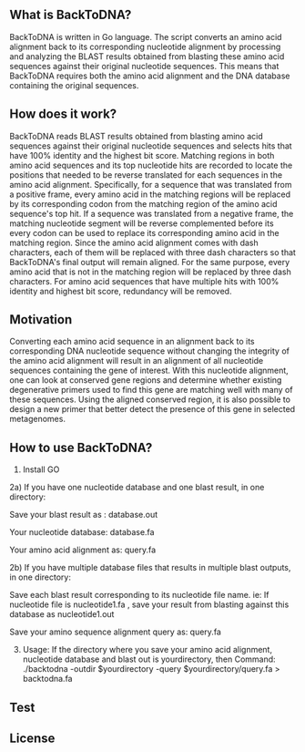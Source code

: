 ## What is BackToDNA?
BackToDNA is written in Go language. The script converts an amino acid alignment back to its corresponding nucleotide alignment by processing and analyzing the BLAST results obtained from blasting these amino acid sequences against their original nucleotide sequences. This means that BackToDNA requires both the amino acid alignment and the DNA database containing the original sequences.

## How does it work?
BackToDNA reads BLAST results obtained from blasting amino acid sequences against their original nucleotide sequences and selects hits that have 100% identity and the highest bit score.
Matching regions in both amino acid sequences and its top nucleotide hits are recorded to locate the positions that needed to be reverse translated for each sequences in the amino acid alignment. Specifically, for a sequence that was translated from a positive frame, every amino acid in the matching regions will be replaced by its corresponding codon from the matching region of the amino acid sequence's top hit. If a sequence was translated from a negative frame, the matching nucleotide segment will be reverse complemented before its every codon can be used to replace its corresponding amino acid in the matching region.
Since the amino acid alignment comes with dash characters, each of them will be replaced with three dash characters so that BackToDNA's final output will remain aligned. For the same purpose, every amino acid that is not in the matching region will be replaced by three dash characters.
For amino acid sequences that have multiple hits with 100% identity and highest bit score, redundancy will be removed.

## Motivation
 Converting each amino acid sequence in an alignment back to its corresponding DNA nucleotide sequence without changing the integrity of the amino acid alignment will result in an alignment of all nucleotide sequences containing the gene of interest. With this nucleotide alignment, one can look at conserved gene regions and determine whether existing degenerative primers used to find this gene are matching well with many of these sequences. Using the aligned conserved region, it is also possible to design a new primer that better detect the presence of this gene in selected metagenomes.

## How to use BackToDNA?
1) Install GO

2a) If you have one nucleotide database and one blast result, in one directory:

Save your blast result as : database.out

Your nucleotide database: database.fa

Your amino acid alignment as: query.fa

2b) If you have multiple database files that results in multiple blast outputs, in one directory:

Save each blast result corresponding to its nucleotide file name. ie: If nucleotide file is nucleotide1.fa , save your result from blasting against this database as nucleotide1.out

Save your amino sequence alignment query as: query.fa

3) Usage: If the directory where you save your amino acid alignment, nucleotide database and blast out is yourdirectory, then
Command: ./backtodna -outdir $yourdirectory -query $yourdirectory/query.fa > backtodna.fa

## Test
## License
